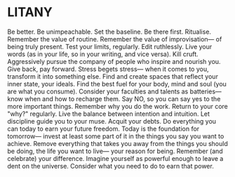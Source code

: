 # LITANY 

Be better. Be unimpeachable. Set the baseline. Be there first. Ritualise. Remember the value of routine. Remember the value of improvisation— of being truly present. Test your limits, regularly. Edit ruthlessly. Live your words (as in your life, so in your writing, and vice versa). Kill cruft. Aggressively pursue the company of people who inspire and nourish you. Give back, pay forward. Stress begets stress— when it comes to you, transform it into something else. Find and create spaces that reflect your inner state, your ideals. Find the best fuel for your body, mind and soul (you are what you consume). Consider your faculties and talents as batteries— know when and how to recharge them. Say NO, so you can say yes to the more important things. Remember why you do the work. Return to your core "why?" regularly. Live the balance between intention and intuition. Let discipline guide you to your muse. Acquit your debts. Do everything you can today to earn your future freedom. Today is the foundation for tomorrow— invest at least some part of it in the things you say you want to achieve. Remove everything that takes you away from the things you should be doing, the life you want to live— your reason for being. Remember (and celebrate) your difference. Imagine yourself as powerful enough to leave a dent on the universe. Consider what you need to do to earn that power. 